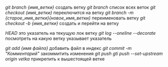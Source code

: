 
*git branch {имя_ветки}* создать ветку
*git branch* список всех веток
*git checkout {имя_ветки}* переключится на ветку
*git branch -m {старое_имя_ветки}{новое_имя_ветки}* переименовать ветку
*git checkout -b {имя_ветки}* создать и перейти на ветку

*HEAD* это указатель на текущую лок ветку
*git log --oneline --decorate* посмотреть на какую ветку указывает указатель

*git add {имя файла}* добавить файл в индекс
*git commit -m "Комментарий"* закоммитить изменения
*git push*
*gti push --set-upstream origin vetka* прикрепить к вышестоящей ветке
